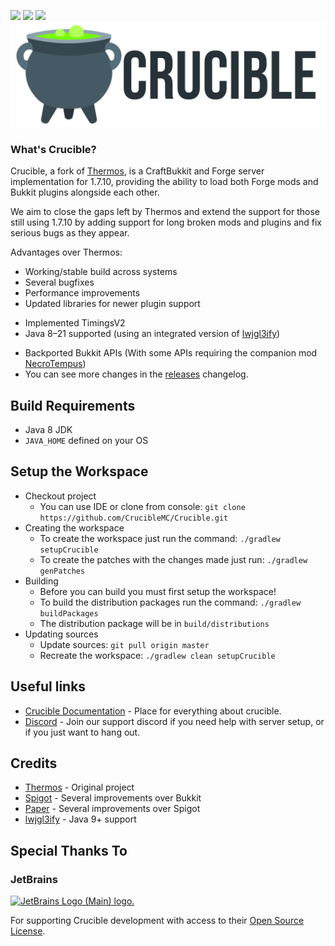 ![](https://img.shields.io/github/v/release/CrucibleMC/Crucible?color=sucess&style=flat-square)
![](https://img.shields.io/github/actions/workflow/status/CrucibleMC/Crucible/staging-build.yml?style=flat-square)
![](https://img.shields.io/discord/682358465175355393?color=blue&label=Discord&logo=Discord&style=flat-square)
![Crucible](logo.png)
### What's Crucible?

Crucible, a fork of [Thermos](https://github.com/CyberdyneCC/Thermos),
is a CraftBukkit and Forge server implementation for 1.7.10,
providing the ability to load both Forge mods and Bukkit plugins alongside each other.

We aim to close the gaps left by Thermos and extend the support for those still using 1.7.10 by adding support for long
broken mods and plugins and fix serious bugs as they appear.

Advantages over Thermos:
+ Working/stable build across systems
+ Several bugfixes
+ Performance improvements
+ Updated libraries for newer plugin support
* Implemented TimingsV2
* Java 8–21 supported (using an integrated version of [lwjgl3ify](https://github.com/GTNewHorizons/lwjgl3ify))
+ Backported Bukkit APIs (With some APIs requiring the companion mod [NecroTempus](https://github.com/CrucibleMC/NecroTempus))
+ You can see more changes in the [releases](https://github.com/CrucibleMC/Crucible/releases) changelog.

## Build Requirements
* Java 8 JDK
* `JAVA_HOME` defined on your OS

## Setup the Workspace
* Checkout project
  * You can use IDE or clone from console:
  `git clone https://github.com/CrucibleMC/Crucible.git`
* Creating the workspace
  * To create the workspace just run the command: `./gradlew setupCrucible`
  * To create the patches with the changes made just run: `./gradlew genPatches`
* Building
  * Before you can build you must first setup the workspace!
  * To build the distribution packages run the command: `./gradlew buildPackages`
  * The distribution package will be in `build/distributions`
* Updating sources
  * Update sources: `git pull origin master`
  * Recreate the workspace: `./gradlew clean setupCrucible`

## Useful links
+ [Crucible Documentation](https://cruciblemc.github.io/docs/) - Place for everything about crucible.
+ [Discord](https://discord.gg/jWSTJ4d) - Join our support discord if you need help with server setup, or if you just want to hang out.

## Credits
* [Thermos](https://github.com/CyberdyneCC/Thermos) - Original project
* [Spigot](https://hub.spigotmc.org/stash/projects/SPIGOT/repos/spigot/browse) - Several improvements over Bukkit
* [Paper](https://github.com/PaperMC/Paper) - Several improvements over Spigot
* [lwjgl3ify](https://github.com/GTNewHorizons/lwjgl3ify) - Java 9+ support

## Special Thanks To

### JetBrains
[<img src="https://resources.jetbrains.com/storage/products/company/brand/logos/jb_beam.png" alt="JetBrains Logo (Main) logo." width="100">](https://www.jetbrains.com)

For supporting Crucible development with access to their [Open Source License](https://jb.gg/OpenSourceSupport).